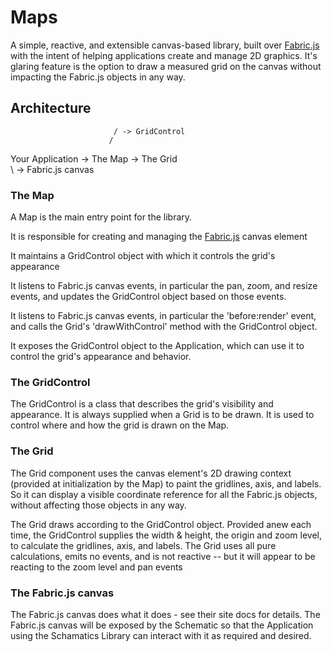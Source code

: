 # Maps

A simple, reactive, and extensible canvas-based library, built over [Fabric.js](https://fabricjs.com/) with the intent of helping applications create and manage 2D graphics. It's glaring feature is the option to draw a measured grid on the canvas without impacting the Fabric.js objects in any way.

## Architecture
                           / -> GridControl 
                          / 
Your Application -> The Map -> The Grid
                           \
                            \ -> Fabric.js canvas

### The Map

A Map is the main entry point for the library. 

It is responsible for creating and managing the [Fabric.js](https://fabricjs.com/) canvas element 

It maintains a GridControl object with which it controls the grid's appearance

It listens to Fabric.js canvas events, in particular the pan, zoom, and resize events, and updates the GridControl object based on those events.  

It listens to Fabric.js canvas events, in particular the 'before:render' event, and calls the Grid's 'drawWithControl' method with the GridControl object.

It exposes the GridControl object to the Application, which can use it to control the grid's appearance and behavior.

### The GridControl

The GridControl is a class that describes the grid's visibility and appearance. It is always supplied when a Grid is to be drawn.  It is used to control where and how the grid is drawn on the Map.

### The Grid

The Grid component uses the canvas element's 2D drawing context (provided at initialization by the Map) to paint the gridlines, axis, and labels. So it can display a visible coordinate reference for all the Fabric.js objects, without affecting those objects in any way. 

The Grid draws according to the GridControl object. Provided anew each time, the GridControl supplies the width & height, the origin and zoom level, to calculate the gridlines, axis, and labels. The Grid uses all pure calculations, emits no events, and is not reactive -- but it will appear to be reacting to the zoom level and pan events

### The Fabric.js canvas

The Fabric.js canvas does what it does - see their site docs for details. The Fabric.js canvas will be exposed by the Schematic so that the Application using the Schamatics Library can interact with it as required and desired.
